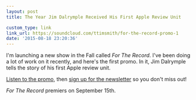 ```yaml
---
layout: post
title: The Year Jim Dalrymple Received His First Apple Review Unit

custom_type: link
link_url: https://soundcloud.com/ttimsmith/for-the-record-promo-1
date: '2015-08-18 23:20:36'
---
```

I'm launching a new show in the Fall called *For The Record*. I've been doing a lot of work on it recently, and here's the first promo. In it, Jim Dalrymple tells the story of his first Apple review unit.

[Listen to the promo](https://soundcloud.com/ttimsmith/for-the-record-promo-1), then [sign up for the newsletter](http://towermedia.org/) so you don't miss out!

*For The Record* premiers on September 15th.
